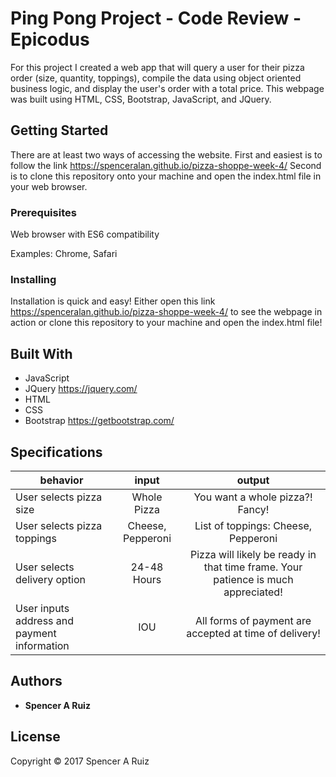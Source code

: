 # Ping Pong Project - Code Review - Epicodus

For this project I created a web app that will query a user for their pizza order (size, quantity, toppings), compile the data using object oriented business logic, and display the user's order with a total price. This webpage was built using HTML, CSS, Bootstrap, JavaScript, and JQuery.

## Getting Started

There are at least two ways of accessing the website. First and easiest is to follow the link https://spenceralan.github.io/pizza-shoppe-week-4/ Second is to clone this repository onto your machine and open the index.html file in your web browser.

### Prerequisites

Web browser with ES6 compatibility

Examples: Chrome, Safari

### Installing

Installation is quick and easy! Either open this link https://spenceralan.github.io/pizza-shoppe-week-4/ to see the webpage in action or clone this repository to your machine and open the index.html file!

## Built With

* JavaScript
* JQuery https://jquery.com/
* HTML
* CSS
* Bootstrap https://getbootstrap.com/

## Specifications

| behavior |  input   |  output  |
|----------|:--------:|:--------:|
| User selects pizza size | Whole Pizza | You want a whole pizza?! Fancy! |
| User selects pizza toppings | Cheese, Pepperoni | List of toppings: Cheese, Pepperoni |
| User selects delivery option | 24-48 Hours | Pizza will likely be ready in that time frame. Your patience is much appreciated! |
| User inputs address and payment information | IOU | All forms of payment are accepted at time of delivery! |

## Authors

* **Spencer A Ruiz**

## License

Copyright © 2017 Spencer A Ruiz
